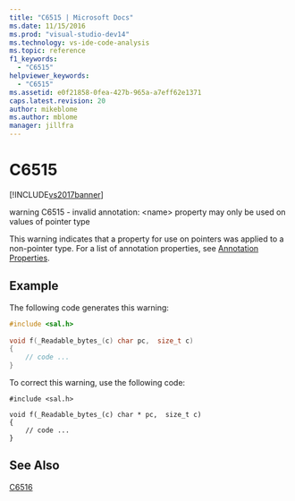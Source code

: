 ```yaml
---
title: "C6515 | Microsoft Docs"
ms.date: 11/15/2016
ms.prod: "visual-studio-dev14"
ms.technology: vs-ide-code-analysis
ms.topic: reference
f1_keywords: 
  - "C6515"
helpviewer_keywords: 
  - "C6515"
ms.assetid: e0f21858-0fea-427b-965a-a7eff62e1371
caps.latest.revision: 20
author: mikeblome
ms.author: mblome
manager: jillfra
---
```

# C6515
[!INCLUDE[vs2017banner](../includes/vs2017banner.md)]

warning C6515 - invalid annotation: \<name> property may only be used on values of pointer type  
  
 This warning indicates that a property for use on pointers was applied to a non-pointer type. For a list of annotation properties, see [Annotation Properties](http://msdn.microsoft.com/f77b4370-6bda-4294-bd2a-e7d0df182a3d).  
  
## Example  
 The following code generates this warning:  
  
```cpp  
#include <sal.h>  
  
void f(_Readable_bytes_(c) char pc,  size_t c)  
{  
    // code ...  
}  
```  
  
 To correct this warning, use the following code:  
  
```  
#include <sal.h>  
  
void f(_Readable_bytes_(c) char * pc,  size_t c)  
{  
    // code ...  
}  
```  
  
## See Also  
 [C6516](../code-quality/c6516.md)
